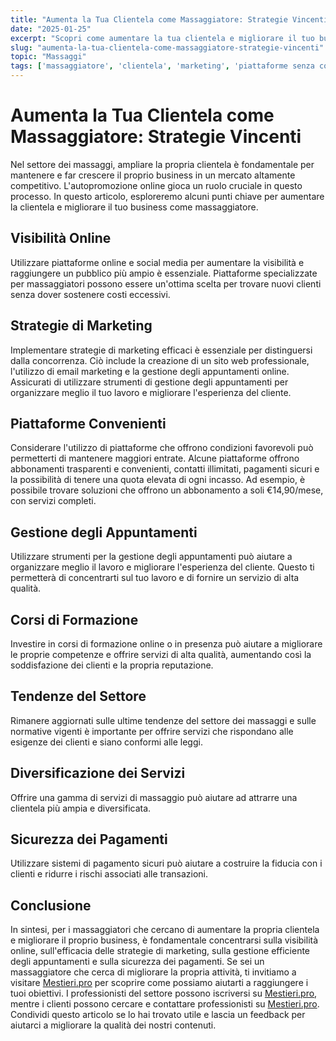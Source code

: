 ```yaml
---
title: "Aumenta la Tua Clientela come Massaggiatore: Strategie Vincenti"
date: "2025-01-25"
excerpt: "Scopri come aumentare la tua clientela e migliorare il tuo business come massaggiatore con strategie efficaci di marketing online, gestione degli appuntamenti e scelta delle piattaforme giuste."
slug: "aumenta-la-tua-clientela-come-massaggiatore-strategie-vincenti"
topic: "Massaggi"
tags: ['massaggiatore', 'clientela', 'marketing', 'piattaforme senza commissioni']
---
```

# Aumenta la Tua Clientela come Massaggiatore: Strategie Vincenti

Nel settore dei massaggi, ampliare la propria clientela è fondamentale per mantenere e far crescere il proprio business in un mercato altamente competitivo. L'autopromozione online gioca un ruolo cruciale in questo processo. In questo articolo, esploreremo alcuni punti chiave per aumentare la clientela e migliorare il tuo business come massaggiatore.

## Visibilità Online

Utilizzare piattaforme online e social media per aumentare la visibilità e raggiungere un pubblico più ampio è essenziale. Piattaforme specializzate per massaggiatori possono essere un'ottima scelta per trovare nuovi clienti senza dover sostenere costi eccessivi.

## Strategie di Marketing

Implementare strategie di marketing efficaci è essenziale per distinguersi dalla concorrenza. Ciò include la creazione di un sito web professionale, l'utilizzo di email marketing e la gestione degli appuntamenti online. Assicurati di utilizzare strumenti di gestione degli appuntamenti per organizzare meglio il tuo lavoro e migliorare l'esperienza del cliente.

## Piattaforme Convenienti

Considerare l'utilizzo di piattaforme che offrono condizioni favorevoli può permetterti di mantenere maggiori entrate. Alcune piattaforme offrono abbonamenti trasparenti e convenienti, contatti illimitati, pagamenti sicuri e la possibilità di tenere una quota elevata di ogni incasso. Ad esempio, è possibile trovare soluzioni che offrono un abbonamento a soli €14,90/mese, con servizi completi.

## Gestione degli Appuntamenti

Utilizzare strumenti per la gestione degli appuntamenti può aiutare a organizzare meglio il lavoro e migliorare l'esperienza del cliente. Questo ti permetterà di concentrarti sul tuo lavoro e di fornire un servizio di alta qualità.

## Corsi di Formazione

Investire in corsi di formazione online o in presenza può aiutare a migliorare le proprie competenze e offrire servizi di alta qualità, aumentando così la soddisfazione dei clienti e la propria reputazione.

## Tendenze del Settore

Rimanere aggiornati sulle ultime tendenze del settore dei massaggi e sulle normative vigenti è importante per offrire servizi che rispondano alle esigenze dei clienti e siano conformi alle leggi.

## Diversificazione dei Servizi

Offrire una gamma di servizi di massaggio può aiutare ad attrarre una clientela più ampia e diversificata.

## Sicurezza dei Pagamenti

Utilizzare sistemi di pagamento sicuri può aiutare a costruire la fiducia con i clienti e ridurre i rischi associati alle transazioni.

## Conclusione

In sintesi, per i massaggiatori che cercano di aumentare la propria clientela e migliorare il proprio business, è fondamentale concentrarsi sulla visibilità online, sull'efficacia delle strategie di marketing, sulla gestione efficiente degli appuntamenti e sulla sicurezza dei pagamenti. Se sei un massaggiatore che cerca di migliorare la propria attività, ti invitiamo a visitare [Mestieri.pro](https://mestieri.pro/info) per scoprire come possiamo aiutarti a raggiungere i tuoi obiettivi. I professionisti del settore possono iscriversi su [Mestieri.pro](https://mestieri.pro/info), mentre i clienti possono cercare e contattare professionisti su [Mestieri.pro](https://mestieri.pro). Condividi questo articolo se lo hai trovato utile e lascia un feedback per aiutarci a migliorare la qualità dei nostri contenuti.